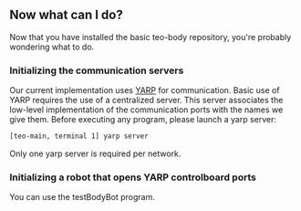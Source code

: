 ## Now what can I do?

Now that you have installed the basic teo-body repository, you're probably wondering what to do.

### Initializing the communication servers

Our current implementation uses <a class="el" href="http://eris.liralab.it/yarpdoc/what_is_yarp.html">YARP</a> for communication. Basic use of YARP requires the use of a centralized server. This server associates the low-level implementation of the communication ports with the names we give them. Before executing any program, please launch a yarp server:

```bash
[teo-main, terminal 1] yarp server
```

Only one yarp server is required per network.

### Initializing a robot that opens YARP controlboard ports

You can use the testBodyBot program.
